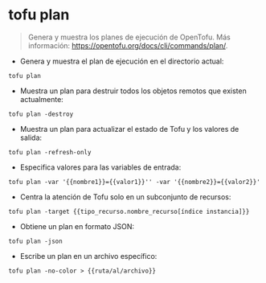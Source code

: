 # tofu plan

> Genera y muestra los planes de ejecución de OpenTofu.
> Más información: <https://opentofu.org/docs/cli/commands/plan/>.

- Genera y muestra el plan de ejecución en el directorio actual:

`tofu plan`

- Muestra un plan para destruir todos los objetos remotos que existen actualmente:

`tofu plan -destroy`

- Muestra un plan para actualizar el estado de Tofu y los valores de salida:

`tofu plan -refresh-only`

- Especifica valores para las variables de entrada:

`tofu plan -var '{{nombre1}}={{valor1}}'' -var '{{nombre2}}={{valor2}}'`

- Centra la atención de Tofu solo en un subconjunto de recursos:

`tofu plan -target {{tipo_recurso.nombre_recurso[índice instancia]}}`

- Obtiene un plan en formato JSON:

`tofu plan -json`

- Escribe un plan en un archivo específico:

`tofu plan -no-color > {{ruta/al/archivo}}`
